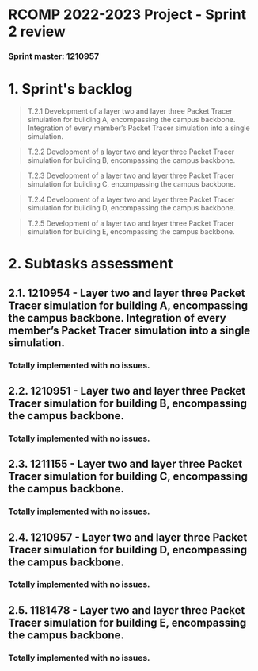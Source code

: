 RCOMP 2022-2023 Project - Sprint 2 review
=========================================
### Sprint master: 1210957 ###

# 1. Sprint's backlog #

> T.2.1 Development of a layer two and layer three Packet Tracer simulation for building A, encompassing the campus backbone.
Integration of every member’s Packet Tracer simulation into a single simulation.

> T.2.2 Development of a layer two and layer three Packet Tracer simulation for building B, encompassing the campus backbone.

> T.2.3 Development of a layer two and layer three Packet Tracer simulation for building C, encompassing the campus backbone.

> T.2.4 Development of a layer two and layer three Packet Tracer simulation for building D, encompassing the campus backbone.

> T.2.5 Development of a layer two and layer three Packet Tracer simulation for building E, encompassing the campus backbone.


# 2. Subtasks assessment #

## 2.1. 1210954 - Layer two and layer three Packet Tracer simulation for building A, encompassing the campus backbone. Integration of every member’s Packet Tracer simulation into a single simulation. #
### Totally implemented with no issues. ###

## 2.2. 1210951 - Layer two and layer three Packet Tracer simulation for building B, encompassing the campus backbone. #
### Totally implemented with no issues. ###

## 2.3. 1211155 - Layer two and layer three Packet Tracer simulation for building C, encompassing the campus backbone. #
### Totally implemented with no issues. ###

## 2.4. 1210957 - Layer two and layer three Packet Tracer simulation for building D, encompassing the campus backbone. #
### Totally implemented with no issues. ###

## 2.5. 1181478 - Layer two and layer three Packet Tracer simulation for building E, encompassing the campus backbone. #
### Totally implemented with no issues. ###

